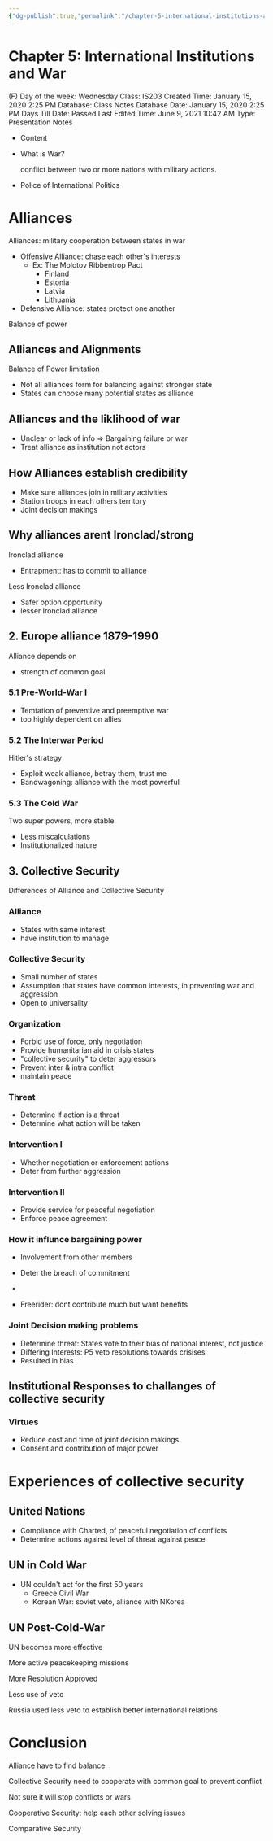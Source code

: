 ```yaml
---
{"dg-publish":true,"permalink":"/chapter-5-international-institutions-and-war/"}
---
```


# Chapter 5: International Institutions and War

(F) Day of the week: Wednesday
Class: IS203
Created Time: January 15, 2020 2:25 PM
Database: Class Notes Database
Date: January 15, 2020 2:25 PM
Days Till Date: Passed
Last Edited Time: June 9, 2021 10:42 AM
Type: Presentation Notes

- Content
- What is War?
    
    conflict between two or more nations with military actions.
    
- Police of International Politics
    
    

# Alliances

Alliances: military cooperation between states in war

- Offensive Alliance: chase each other's interests
    - Ex: The Molotov Ribbentrop Pact
        - Finland
        - Estonia
        - Latvia
        - Lithuania
- Defensive Alliance: states protect one another

Balance of power

## Alliances and Alignments

Balance of Power limitation

- Not all alliances form for balancing against stronger state
- States can choose many potential states as alliance

## Alliances and the liklihood of war

- Unclear or lack of info ⇒ Bargaining failure or war
- Treat alliance as institution not actors

## How Alliances establish credibility

- Make sure alliances join in military activities
- Station troops in each others territory
- Joint decision makings

## Why alliances arent Ironclad/strong

Ironclad alliance

- Entrapment: has to commit to alliance

Less Ironclad alliance

- Safer option opportunity
- lesser Ironclad alliance

## 2. Europe alliance 1879-1990

Alliance depends on

- strength of common goal

### 5.1 Pre-World-War I

- Temtation of preventive and preemptive war
- too highly dependent on allies

### 5.2 The Interwar Period

Hitler's strategy

- Exploit weak alliance, betray them, trust me
- Bandwagoning: alliance with the most powerful

### 5.3 The Cold War

Two super powers, more stable

- Less miscalculations
- Institutionalized nature

## 3. Collective Security

Differences of Alliance and Collective Security

### Alliance

- States with same interest
- have institution to manage

### Collective Security

- Small number of states
- Assumption that states have common interests, in preventing war and aggression
- Open to universality

### Organization

- Forbid use of force, only negotiation
- Provide humanitarian aid in crisis states
- "collective security" to deter aggressors
- Prevent inter & intra conflict
- maintain peace

### Threat

- Determine if action is a threat
- Determine what action will be taken

### Intervention I

- Whether negotiation or enforcement actions
- Deter from further aggression

### Intervention II

- Provide service for peaceful negotiation
- Enforce peace agreement

### How it influnce bargaining power

- Involvement from other members
- Deter the breach of commitment
- 

- Freerider: dont contribute much but want benefits

### Joint Decision making problems

- Determine threat: States vote to their bias of national interest, not justice
- Differing Interests: P5 veto resolutions towards crisises
- Resulted in bias

## Institutional Responses to challanges of collective security

### Virtues

- Reduce cost and time of joint decision makings
- Consent and contribution of major power

# Experiences of collective security

## United Nations

- Compliance with Charted, of peaceful negotiation of conflicts
- Determine actions against level of threat against peace

## UN in Cold War

- UN couldn't act for the first 50 years
    - Greece Civil War
    - Korean War: soviet veto, alliance with NKorea

## UN Post-Cold-War

UN becomes more effective

More active peacekeeping missions

More Resolution Approved

Less use of veto

Russia used less veto to establish better international relations

# Conclusion

Alliance have to find balance

Collective Security need to cooperate with common goal to prevent conflict

Not sure it will stop conflicts or wars

Cooperative Security: help each other solving issues

Comparative Security